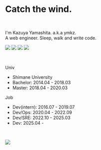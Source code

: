 # Catch the wind.

<br />

I'm Kazuya Yamashita. a.k.a ymkz.  
A web engineer.
Sleep, walk and write code.  

[![](https://img.shields.io/badge/-Frontend-black?style=for-the-badge)](https://ymkz.co)
[![](https://img.shields.io/badge/-TypeScript-black?style=for-the-badge)](https://ymkz.co)
[![](https://img.shields.io/badge/-Node.js-black?style=for-the-badge)](https://ymkz.co)
[![](https://img.shields.io/badge/-SRE-black?style=for-the-badge)](https://ymkz.co)

<br />

Univ
- Shimane University
- Bachelor: 2014.04 - 2018.03
- Master: 2018.04 - 2020.03

Job
- Dev(intern): 2016.07 - 2019.07
- Dev/Ops: 2020.04 - 2022.09
- Dev/SRE: 2022.10 - 2025.03
- Dev: 2025.04 - 

<br />

[![](https://img.shields.io/badge/-GitHub-black?style=for-the-badge&logo=github&logoColor=white)](https://github.com/ymkz)
